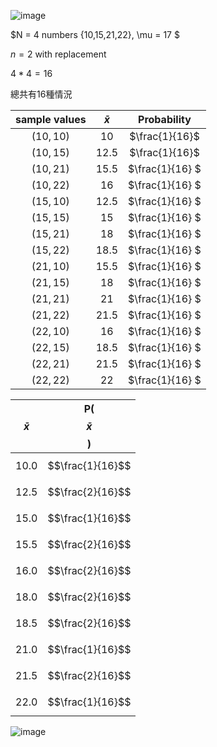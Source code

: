 ![image](https://github.com/user-attachments/assets/5abf115a-d4ff-4fe8-9f2b-5f2e508abebb)


$N = 4 numbers {10,15,21,22}, \mu = 17 $  

$n=2$ with replacement  

$4 * 4 = 16$   

總共有16種情況


 | sample values |      $\bar{x}$      |  Probability   | 
 | :-------------: | :---: | :---------------: |
 | $(10, 10)$         | $10$   | $\frac{1}{16}$  | 
 | $(10, 15)$         | $12.5$ | $\frac{1}{16}$  | 
 | $(10, 21)$         | $15.5$ | $\frac{1}{16} $  | 
 | $(10, 22)$         | $16$   | $\frac{1}{16} $  | 
 | $(15, 10)$         | $12.5$ | $\frac{1}{16} $  | 
 | $(15, 15)$         | $15$   | $\frac{1}{16} $  | 
 | $(15, 21)$         | $18$   | $\frac{1}{16} $  | 
 | $(15, 22)$         | $18.5$ | $\frac{1}{16} $  | 
 | $(21, 10)$         | $15.5$ | $\frac{1}{16} $  | 
 | $(21, 15)$         | $18$   | $\frac{1}{16} $  | 
 | $(21, 21)$        | $21$   | $\frac{1}{16} $  | 
 | $(21, 22)$         | $21.5$ | $\frac{1}{16} $  | 
 | $(22, 10)$         | $16$   | $\frac{1}{16} $  | 
 | $(22, 15)$         | $18.5$ | $\frac{1}{16} $  | 
 | $(22, 21)$         | $21.5$ | $\frac{1}{16} $  | 
 | $(22, 22)$         | $22$   | $\frac{1}{16} $  |   


 |  $$\bar{x}$$ |P( $$\bar{x}$$ ) |
|-------------:|:---------------:|
| 10.0         | $$\frac{1}{16}$$ |
| 12.5         | $$\frac{2}{16}$$ |
| 15.0         | $$\frac{1}{16}$$ |
| 15.5         | $$\frac{2}{16}$$ |
| 16.0         | $$\frac{2}{16}$$ |
| 18.0         | $$\frac{2}{16}$$ |
| 18.5         | $$\frac{2}{16}$$ |
| 21.0         | $$\frac{1}{16}$$ |
| 21.5         | $$\frac{2}{16}$$ |
| 22.0         | $$\frac{1}{16}$$ |   


![image](https://github.com/user-attachments/assets/b9e14e5e-cc01-491b-8ff7-4e90cb1b93a6)


